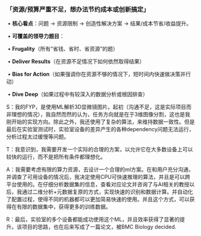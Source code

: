 ### 「资源/预算严重不足，想办法节约成本或创新搞定」

​	•	**核心看点**：问题 -> 资源限制 -> 创造性解决方案 -> 结果/成本节省/收益提升。

​	•	**可覆盖的领导力题目**：

​	•	**Frugality**（所有“省钱、省时、省资源”的题）

​	•	**Deliver Results**（在资源不足情况下如何依然取得结果）

​	•	**Bias for Action**（如果强调你在资源不够的情况下，短时间内快速做决策并行动）

​	•	**Dive Deep**（如果过程中有较深入的数据分析或根因排查）

S：我的FYP，是使用ML解析3D显微镜图片。起初（沟通不足，这是实际项目而非理想的情况），我自然而然的认为，任务方向就是在于3维图像分割，这也是我刚开始的实现方向。除此之外，我还使用了复杂的算法，来维持数据一致性。但是最后在实验室测试时，实验室设备的差异产生的各种dependency问题无法运行，分析过程太过缓慢等问题。

T：我意识到，我需要开发一个实际的合理的方案，以允许它在大多数设备上可以较快的运行，而不是把所有条件都理想化。

A：我需要考虑有限的算力资源，去设计一个合理的ml方案。在和用户充分沟通，并调查了可用设备的情况后，我决定使用CPU可快速推理的算法，并且是可以跨平台使用的。在仔细分析数据集的信息，查看对应论文并咨询了与AI相关的教授以后，我通过二维分析+元数据复原的方式，实现快速的识别和数据计算。并自动化了配置过程，使得不同的机器都可以更加简易快速的使用。并且这个方式，可以获得在有限的数据集中，获得更多的训练数据。

R：最后，实验室的多个设备都能成功使用这个ML，并且效率获得了显著的提升。该项目的思路，也在后来写成了一篇论文，被BMC Biology decided.

